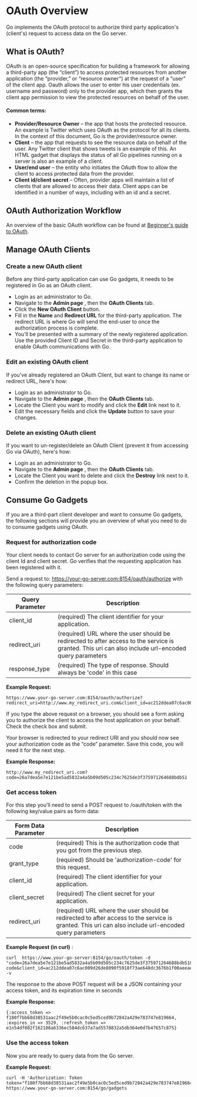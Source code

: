 # OAuth Overview

Go implements the OAuth protocol to authorize third party application's (client's) request to access data on the Go server.

## What is OAuth?

OAuth is an open-source specification for building a framework for allowing a third-party app (the “client”) to access protected resources from another application (the “provider,” or “resource owner”) at the request of a “user” of the client app. Oauth allows the user to enter his user credentials (ex. username and password) only to the provider app, which then grants the client app permission to view the protected resources on behalf of the user.

#### Common terms:

-   **Provider/Resource Owner** – the app that hosts the protected resource. An example is Twitter which uses OAuth as the protocol for all its clients. In the context of this document, Go is the provider/resource owner.
-   **Client** – the app that requests to see the resource data on behalf of the user. Any Twitter client that shows tweets is an example of this. An HTML gadget that displays the status of all Go pipelines running on a server is also an example of a client.
-   **User/end user** – the entity who initiates the OAuth flow to allow the client to access protected data from the provider.
-   **Client id/client secret** – Often, provider apps will maintain a list of clients that are allowed to access their data. Client apps can be identified in a number of ways, including with an id and a secret.

## OAuth Authorization Workflow

An overview of the basic OAuth workflow can be found at [Beginner's guide to OAuth](http://oauth.net/documentation/getting-started/).

## Manage OAuth Clients

### Create a new OAuth client

Before any third-party application can use Go gadgets, it needs to be registered in Go as an OAuth client.

-   Login as an administrator to Go.
-   Navigate to the **Admin page** , then the **OAuth Clients** tab.
-   Click the **New OAuth Client** button.
-   Fill in the **Name** and **Redirect URL** for the third-party application. The redirect URL is where Go will send the end-user to once the authorization process is complete.
-   You'll be presented with a summary of the newly registered application. Use the provided Client ID and Secret in the third-party application to enable OAuth communications with Go.

### Edit an existing OAuth client

If you've already registered an OAuth Client, but want to change its name or redirect URL, here's how:

-   Login as an administrator to Go.
-   Navigate to the **Admin page** , then the **OAuth Clients** tab.
-   Locate the Client you want to modify and click the **Edit** link next to it.
-   Edit the necessary fields and click the **Update** button to save your changes.

### Delete an existing OAuth client

If you want to un-register/delete an OAuth Client (prevent it from accessing Go via OAuth), here's how:

-   Login as an administrator to Go.
-   Navigate to the **Admin page** , then the **OAuth Clients** tab.
-   Locate the Client you want to delete and click the **Destroy** link next to it.
-   Confirm the deletion in the popup box.

## Consume Go Gadgets

If you are a third-part client developer and want to consume Go gadgets, the following sections will provide you an overview of what you need to do to consume gadgets using OAuth.

### Request for authorization code

Your client needs to contact Go server for an authorization code using the client Id and client secret. Go verifies that the requesting application has been registered with it.

Send a request to: https://your-go-server.com:8154/oauth/authorize with the following query parameters:

| Query Parameter | Description
|-----------------| ------------------------------------
| client\_id | (required) The client identifier for your application.
| redirect\_uri | (required) URL where the user should be redirected to after access to the service is granted. This uri can also include url-encoded query parameters
| response\_type | (required) The type of response. Should always be 'code' in this case

**Example Request:**

```
https://www.your-go-server.com:8154/oauth/authorize?redirect_uri=http://www.my_redirect_uri.com&client_id=ac212ddea07c6ac009d26de8090f5918f73ae648dc3676b1f00aeeae4fca67e1&response_type=code
```

If you type the above request on a browser, you should see a form asking you to authorize the client to access the host application on your behalf. Check the check box and submit.

Your browser is redirected to your redirect URI and you should now see your authorization code as the “code” parameter. Save this code, you will need it for the next step.

**Example Response:**

```
http://www.my_redirect_uri.com?code=26a7dea5e7e121be5ad5832a4a5b09d505c234c7625de3f375971264688bdb51
```

### Get access token

For this step you’ll need to send a POST request to /oauth/token with the following key/value pairs as form data:

| Form Data Parameter | Description
|------------------------------------|------------------------------------
| code | (required) This is the authorization code that you got from the previous step.
| grant\_type | (required) Should be 'authorization-code' for this request.
| client\_id | (required) The client identifier for your application.
| client\_secret | (required) The client secret for your application.
| redirect\_uri | (required) URL where the user should be redirected to after access to the service is granted. This uri can also include url-encoded query parameters

**Example Request (in curl)** :

```shell
curl  https://www.your-go-server:8154/go/oauth/token -d  "code=26a7dea5e7e121be5ad5832a4a5b09d505c234c7625de3f375971264688bdb51&grant_type=authorization-code&client_id=ac212ddea07c6ac009d26de8090f5918f73ae648dc3676b1f00aeeae4fca67e1&client_secret=d1b54df502f162108a6136ec584dc637a7ad5578832a5db364e0d7b47657c718&redirect_uri=www.my_redirect_uri.com" -v
```

The response to the above POST request will be a JSON containing your access token, and its expiration time in seconds

**Example Response:**

```
{:access_token => f180f7bb68d38531aac2f49e5b0cac0c5ed5ced9b72842a429e783747e819664, :expires_in => 3529, :refresh_token => e1n54df802f162108a6336ec584dc637a7ad5578832a5db364e0d7b47657c875}

```

### Use the access token

Now you are ready to query data from the Go server.

**Example Request:**

```shell
curl -H 'Authorization: Token token="f180f7bb68d38531aac2f49e5b0cac0c5ed5ced9b72842a429e783747e819664"' https://www.your-go-server.com:8154/go/gadgets
```
